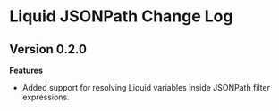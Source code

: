 # Liquid JSONPath Change Log

## Version 0.2.0

**Features**

- Added support for resolving Liquid variables inside JSONPath filter expressions.
